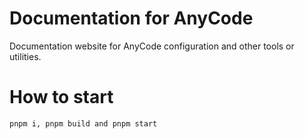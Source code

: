 # Documentation for AnyCode

Documentation website for AnyCode configuration and other tools or utilities.

# How to start
```
pnpm i, pnpm build and pnpm start
```
